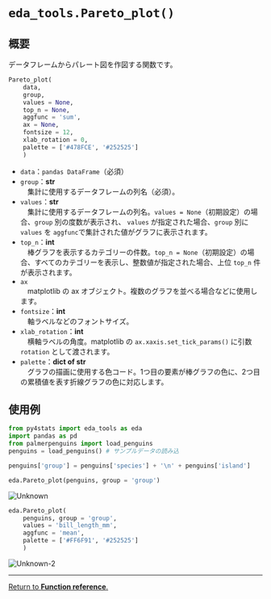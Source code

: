 # `eda_tools.Pareto_plot()`

## 概要

データフレームからパレート図を作図する関数です。

``` python
Pareto_plot(
    data, 
    group, 
    values = None, 
    top_n = None, 
    aggfunc = 'sum',
    ax = None, 
    fontsize = 12, 
    xlab_rotation = 0,
    palette = ['#478FCE', '#252525']
    )
``` 

- `data`：`pandas DataFrame`（必須）
- `group`：**str**</br>
　集計に使用するデータフレームの列名（必須）。
- `values`：**str**</br>
　集計に使用するデータフレームの列名。`values = None`（初期設定）の場合、`group` 別の度数が表示され、
`values` が指定された場合、`group` 別に `values` を `aggfunc`で集計された値がグラフに表示されます。
- `top_n`：**int**</br>
　棒グラフを表示するカテゴリーの件数。`top_n = None`（初期設定）の場合、すべてのカテゴリーを表示し、整数値が指定された場合、上位 `top_n` 件が表示されます。
- `ax`</br>
　matplotlib の ax オブジェクト。複数のグラフを並べる場合などに使用します。
- `fontsize`：**int**</br>
　軸ラベルなどのフォントサイズ。
- `xlab_rotation`：**int**</br>
　横軸ラベルの角度。matplotlib の `ax.xaxis.set_tick_params()` に引数 `rotation` として渡されます。
- `palette`：**dict of str**</br>
　グラフの描画に使用する色コード。1つ目の要素が棒グラフの色に、2つ目の累積値を表す折線グラフの色に対応します。

## 使用例

``` python
from py4stats import eda_tools as eda
import pandas as pd
from palmerpenguins import load_penguins
penguins = load_penguins() # サンプルデータの読み込

penguins['group'] = penguins['species'] + '\n' + penguins['island']

eda.Pareto_plot(penguins, group = 'group')
```

![Unknown](https://github.com/Hirototensho/Py4Stats/assets/55335752/46fca5f5-bde9-480d-b6bf-1957ac1035b5)

``` python
eda.Pareto_plot(
    penguins, group = 'group', 
    values = 'bill_length_mm',
    aggfunc = 'mean',
    palette = ['#FF6F91', '#252525']
    )
``` 
![Unknown-2](https://github.com/Hirototensho/Py4Stats/assets/55335752/5e323376-eb56-4407-a047-0fded76c6619)

***
[Return to **Function reference**.](https://github.com/Hirototensho/Py4Stats/blob/main/man/reference.md)
